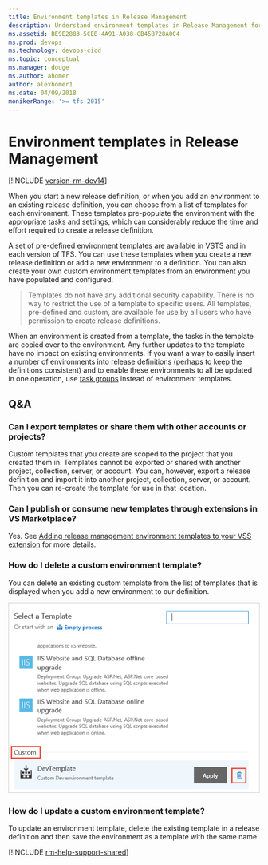 ```yaml
---
title: Environment templates in Release Management
description: Understand environment templates in Release Management for Visual Studio Team Services (VSTS) and Team Foundation Server (TFS)
ms.assetid: BE9E2883-5CEB-4A91-A038-CB45B728A0C4
ms.prod: devops
ms.technology: devops-cicd
ms.topic: conceptual
ms.manager: douge
ms.author: ahomer
author: alexhomer1
ms.date: 04/09/2018
monikerRange: '>= tfs-2015'
---
```


# Environment templates in Release Management

[!INCLUDE [version-rm-dev14](../../../_shared/version-rm-dev14.md)]

When you start a new release definition, or when you add an environment to
an existing release definition, you can choose from a list of templates for
each environment. These templates pre-populate the environment with the
appropriate tasks and settings, which can considerably reduce the time and
effort required to create a release definition.

A set of pre-defined environment templates are available in
VSTS and in each version of TFS. You can use these templates
when you create a new release definition or add a new
environment to a definition. You can also create your own custom
environment templates from an environment you have populated and
configured.

>Templates do not have any additional security capability.
There is no way to restrict the use of a template to specific
users. All templates, pre-defined and custom, are available for
use by all users who have permission to create release definitions.

When an environment is created from a template, the tasks in the template are copied over to the environment.
Any further updates to the template have no impact on existing environments.
If you want a way to easily insert a number of environments into release definitions
(perhaps to keep the definitions consistent) and to enable these environments to all be updated
in one operation, use [task groups](../../library/task-groups.md) instead of environment templates.

## Q&A

### Can I export templates or share them with other accounts or projects?

Custom templates that you create are scoped to the project that you created them in.
Templates cannot be exported or shared with another project, collection, server, or account.
You can, however, export a release definition and import it into another project, collection, server, or account.
Then you can re-create the template for use in that location.

### Can I publish or consume new templates through extensions in VS Marketplace?

Yes. See [Adding release management environment templates to your VSS extension](https://blogs.msdn.microsoft.com/divman/2017/05/30/adding-release-management-environment-templates-to-your-vss-extension/) for more details.

### How do I delete a custom environment template?

You can delete an existing custom template from the list of templates that is displayed when you add a new environment to our definition. 

![Delete custom template](_img/delete-custom-template.png)

### How do I update a custom environment template?

To update an environment template, delete the existing template in a release definition and then save the environment as a template with the same name. 

[!INCLUDE [rm-help-support-shared](../../../_shared/rm-help-support-shared.md)]
